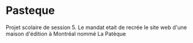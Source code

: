 # Pasteque
Projet scolaire de session 5. Le mandat etait de recrée le site web d'une maison d'édition à Montréal nommé La Patèque
